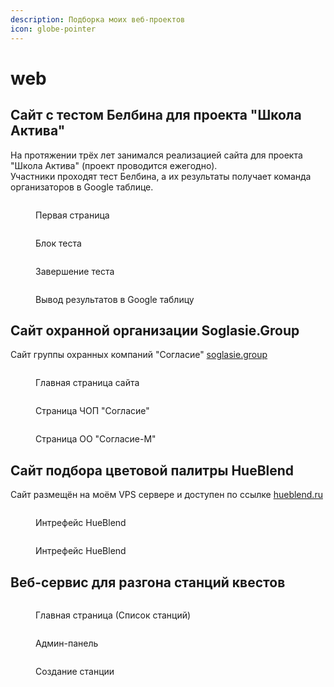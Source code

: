 ```yaml
---
description: Подборка моих веб-проектов
icon: globe-pointer
---
```


# web

## Сайт с тестом Белбина для проекта "Школа Актива"

На протяжении трёх лет занимался реализацией сайта для проекта "Школа Актива" (проект проводится ежегодно). \
Участники проходят тест Белбина, а их результаты получает команда организаторов в Google таблице.

<figure><img src="../.gitbook/assets/image (3).png" alt=""><figcaption><p>Первая страница</p></figcaption></figure>

<figure><img src="../.gitbook/assets/изображение_2025-03-04_011424095.png" alt=""><figcaption><p>Блок теста</p></figcaption></figure>

<figure><img src="../.gitbook/assets/image (4).png" alt=""><figcaption><p>Завершение теста</p></figcaption></figure>

<figure><img src="../.gitbook/assets/image (5).png" alt=""><figcaption><p>Вывод результатов в Google таблицу</p></figcaption></figure>

## Сайт охранной организации Soglasie.Group

Сайт группы охранных компаний "Согласие" [soglasie.group](https://soglasie.group)

<figure><img src="../.gitbook/assets/image (6).png" alt=""><figcaption><p>Главная страница сайта</p></figcaption></figure>

<figure><img src="../.gitbook/assets/image (7).png" alt=""><figcaption><p>Страница ЧОП "Согласие"</p></figcaption></figure>

<figure><img src="../.gitbook/assets/image (8).png" alt=""><figcaption><p>Страница ОО "Согласие-М"</p></figcaption></figure>

## Сайт подбора цветовой палитры HueBlend

Сайт размещён на моём VPS сервере и доступен по ссылке [hueblend.ru](https://hueblend.ru)

<figure><img src="../.gitbook/assets/image (9).png" alt=""><figcaption><p>Интрефейс HueBlend</p></figcaption></figure>

<figure><img src="../.gitbook/assets/image (11).png" alt=""><figcaption><p>Интрефейс HueBlend</p></figcaption></figure>

## Веб-сервис для разгона станций квестов

<figure><img src="../.gitbook/assets/image (12).png" alt=""><figcaption><p>Главная страница (Список станций)</p></figcaption></figure>

<figure><img src="../.gitbook/assets/image (14).png" alt=""><figcaption><p>Админ-панель</p></figcaption></figure>

<figure><img src="../.gitbook/assets/image (15).png" alt=""><figcaption><p>Создание станции</p></figcaption></figure>
